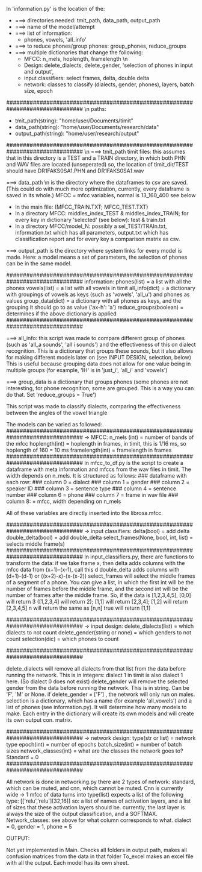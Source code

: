 In 'information.py' is the location of the:

+ ===> directories needed: tmit_path, data_path, output_path
+ ===> name of the model/attempt
+ ===> list of information:
    - phones, vowels, 'all_info'
+ ===> to reduce phones/group phones: group_phones, reduce_groups
+ ===> multiple dictionaries that change the following:
    - MFCC: n_mels, hoplength, framelength \n
    - Design: delete_dialects, delete_gender, 'selection of phones in input and output', 
    - input classifiers: select frames, delta, double delta 
    - network: classes to classify (dialects, gender, phones), layers, batch size, epoch 

############################################################################### \n
paths: 
- tmit_path(string): "home/user/Documents/timit"
- data_path(string): "home/user/Documents/research/data"
- output_path(string): "home/user/research/output"

############################################################################### \n
===> tmit_path
timit files: this assumes that in this directory is a TEST and a TRAIN directory, in which
both PHN and WAV files are located (unseperated)
so, the location of timit_dir/TEST should have DR1FAKS0SA1.PHN and DR1FAKS0SA1.wav


===> data_path \n
is the directory where the dataframes to csv are saved. (This could do with much more optimization, currently,
every dataframe is saved in its whole.)
MFCC = mfcc variables, normal is 13_160_400 see below
-   In the main file: (MFCC_TRAIN.TXT; MFCC_TEST.TXT)
-   In a directory MFCC: middles_index_TEST & middles_index_TRAIN; for every key in dictionary 'selected' (see below): test & train.txt
-   In a directory MFCC/model_N: possibly a sel_TEST/TRAIn.txt, information.txt which has all parameters, output.txt which has classification report and
    for every key a comparison matrix as csv.

===> output_path
is the directory where system links for every model is made.
Here: a model means a set of parameters, the selection of phones can be in the same model.

###############################################################################
information: phones(list) = a list with all the phones
             vowels(list) = a list with all vowels in timit
             all_info(dict) = a dictionary with groupings of vowels as keys (such as 'vowels', 'all_u') and phones as values
             group_data(dict) = a dictionary with all phones as keys, and the grouping it should go to as value ('ax-h': 'a')
             reduce_groups(boolean) = determines if the above dictionary is applied
###############################################################################

===> all_info: this script was made to compare different group of phones (such as 'all_a sounds', 'all i sounds') and the
effectiveness of this on dialect recognition. This is a dictionary that groups these sounds, but it also allows for
making different models later on (see INPUT DESIGN, selection, below) This is useful because grouping data does not allow
for one value being in multiple groups (for example, 'IH' is in 'just_i', 'all_i' and 'vowels')


===> group_data is a dictionary that groups phones (some phones are not interesting, for phone recognition, some are
grouped. This is a way you can do that. Set 'reduce_groups = True')


This script was made to classify dialects, comparing the effectiveness between the angles of the vowel triangle





The models can be varied as followed:
###############################################################################
-> MFCC:
         n_mels (int) = number of bands of the mfcc
         hoplength(int) = hoplength in frames, in timit, this is 1/16 ms, so hoplength of 160 = 10 ms
         framelength(int) = framelength in frames
###############################################################################
In mfcc_to_df.py is the script to create a dataframe with meta information and mfccs from the
wav files in timit. The width depends on n_mels.
It is structured as follows:
    ### dataframe with each row:
    ### column 0 = dialect
    ### column 1 = gender
    ### column 2 = speaker ID
    ### column 3 = sentence type
    ### column 4 = sentence number
    ### column 6 = phone
    ### column 7 = frame in wav file
    ### column 8: = mfcc, width depending on n_mels

All of these variables are directly inserted into the librosa.mfcc.

###############################################################################
-> input classifiers:
                      delta(bool) = add delta
                      double_delta(bool) = add double_delta
                      select_frames(None, bool, int, list) = selects middle frame(s)
###############################################################################
In input_classifiers.py, there are functions to transform the data:
if we take frame x, then delta adds columns with the mfcc data from (x+1)-(x-1), call this d
double_delta adds columns with (d+1)-(d-1) or ((x+2)-x)-(x-(x-2))
select_frames will select the middle frames of a segment of a phone. You can give a list, in which the first int will be
the number of frames before the middle frame, and the second int will be the number of frames after the middle frame.
So, if the data is [1,2,3,4,5],
[0,0] will return 3 ([1,2,3,4] will return 2);
[1,1] will return [2,3,4];
[1,2] will return [2,3,4,5]
n will return the same as [n,n]
true will return [1,1]


###############################################################################
-> input design:
                delete_dialects(list) = which dialects to not count
                delete_gender(string or none) = which genders to not count
                selection(dic) = which phones to count

###############################################################################

delete_dialects will remove all dialects from that list from the data before running the network. This is in integers:
dialect 1 in timit is also dialect 1 here. (So dialect 0 does not exist)
delete_gender will remove the selected gender from the data before running the network. This is in string. Can be
'F', 'M' or None. if delete_gender = ['F'] , the network will only run on males.
selection is a dictionary, which has a name (for example 'all_vowels') and a list of phones (see information.py).
It will determine how many models to make. Each entry in the dictionary will create its own models and will create
its own output con. matrix.

###############################################################################
-> network design:
                type(str or list) = network type
                epoch(int) = number of epochs
                batch_size(int) = number of batch sizes
                network_classes(int) = what are the classes the network goes to? Standard = 0
###############################################################################

All network is done in networking.py
there are 2 types of network: standard, which can be muted, and cnn, which cannot be muted. Cnn is currently wide ->
1 mfcc of data turns into
type(list) expects a list of the following type: [['relu','relu'][32,16]] so: a list of names of activation layers,
and a list of sizes that these activation layers should be. currently, the last layer is always the size of the output
classification, and a SOFTMAX.
Network_classes: see above for what column corresponds to what. dialect = 0, gender = 1, phone = 5


OUTPUT:

Not yet implemented in Main.
Checks all folders in output path, makes all confusion matrices from the data in that folder
To_excel makes an excel file with all the output. Each model has its own sheet. 
